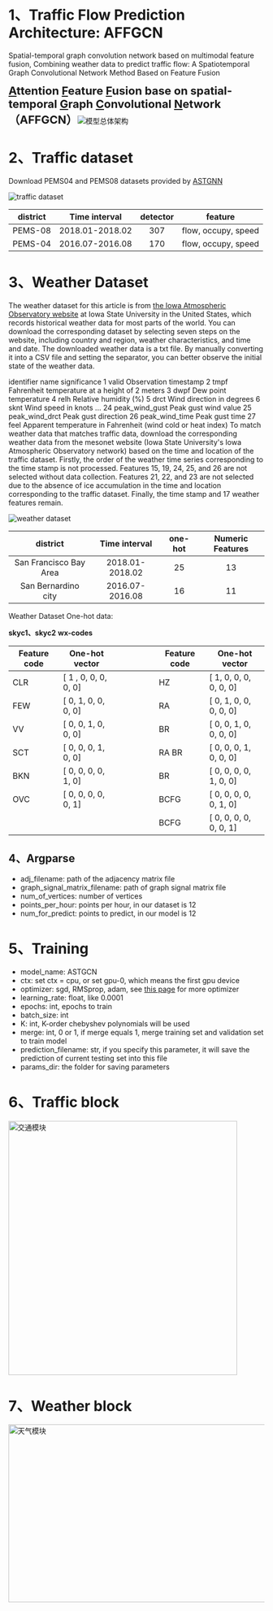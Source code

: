 # 1、Traffic Flow Prediction Architecture: AFFGCN
Spatial-temporal graph convolution network based on multimodal feature fusion, Combining weather data to predict traffic flow: A Spatiotemporal Graph Convolutional Network Method Based on Feature Fusion



<span style="font-size: 22px;">**<u>A</u>ttention <u>F</u>eature <u>F</u>usion base on spatial-temporal <u>G</u>raph <u>C</u>onvolutional <u>N</u>etwork（AFFGCN）**</span>![模型总体架构](https://raw.githubusercontent.com/yanganYNU/AFFGCN/main/paper/images/%E6%A8%A1%E5%9E%8B%E6%80%BB%E4%BD%93%E6%9E%B6%E6%9E%84.jpg)

# 2、Traffic dataset

Download PEMS04 and PEMS08 datasets provided by [ASTGNN](https://github.com/guoshnBJTU/ASTGNN/tree/main/data)

![traffic dataset](https://raw.githubusercontent.com/yanganYNU/AFFGCN/main/paper/images/111.jpg)

| district |  Time interval  | detector |       feature       |
| :------: | :-------------: | :------: | :-----------------: |
| PEMS-08  | 2018.01-2018.02 |   307    | flow, occupy, speed |
| PEMS-04  | 2016.07-2016.08 |   170    | flow, occupy, speed |

# 3、Weather Dataset

The weather dataset for this article is from [the Iowa Atmospheric Observatory website](http://mesonet.agron.iastate.edu/request/download.phtml) at Iowa State University in the United States, which records historical weather data for most parts of the world. You can download the corresponding dataset by selecting seven steps on the website, including country and region, weather characteristics, and time and date. The downloaded weather data is a txt file. By manually converting it into a CSV file and setting the separator, you can better observe the initial state of the weather data.

identifier	name	significance
1	valid	Observation timestamp
2	tmpf	Fahrenheit temperature at a height of 2 meters
3	dwpf	Dew point temperature
4	relh	Relative humidity (%)
5	drct	Wind direction in degrees
6	sknt	Wind speed in knots
...
24	peak_wind_gust	Peak gust wind value
25	peak_wind_drct	Peak gust direction
26	peak_wind_time    Peak gust time
27	feel	Apparent temperature in Fahrenheit (wind cold or heat index)
To match weather data that matches traffic data, download the corresponding weather data from the mesonet website (Iowa State University's Iowa Atmospheric Observatory network) based on the time and location of the traffic dataset. Firstly, the order of the weather time series corresponding to the time stamp is not processed. Features 15, 19, 24, 25, and 26 are not selected without data collection. Features 21, 22, and 23 are not selected due to the absence of ice accumulation in the time and location corresponding to the traffic dataset. Finally, the time stamp and 17 weather features remain.



![weather dataset](https://raw.githubusercontent.com/yanganYNU/AFFGCN/main/paper/images/21.jpg)

|        district        |  Time interval  | one-hot | Numeric Features |
| :--------------------: | :-------------: | :-----: | :--------------: |
| San Francisco Bay Area | 2018.01-2018.02 |   25    |        13        |
|  San Bernardino city   | 2016.07-2016.08 |   16    |        11        |

Weather  Dataset  One-hot  data:

**skyc1、skyc2**                                                                                                                                       **wx-codes**

| Feature code | One-hot vector        | &emsp;&emsp;&emsp;&emsp; | Feature code | One-hot vector          |
| ------------ | --------------------- | ------------------------ | ------------ | ----------------------- |
| CLR          | [  1 , 0, 0, 0, 0, 0] | &emsp;&emsp;&emsp;&emsp; | HZ           | [  1, 0, 0, 0, 0, 0, 0] |
| FEW          | [  0, 1, 0, 0, 0, 0]  | &emsp;&emsp;&emsp;&emsp; | RA           | [  0, 1, 0, 0, 0, 0, 0] |
| VV           | [  0, 0, 1, 0, 0, 0]  | &emsp;&emsp;&emsp;&emsp; | BR           | [  0, 0, 1, 0, 0, 0, 0] |
| SCT          | [  0, 0, 0, 1, 0, 0]  | &emsp;&emsp;&emsp;&emsp; | RA BR        | [  0, 0, 0, 1, 0, 0, 0] |
| BKN          | [  0, 0, 0, 0, 1, 0]  | &emsp;&emsp;&emsp;&emsp; | BR           | [  0, 0, 0, 0, 1, 0, 0] |
| OVC          | [  0, 0, 0, 0, 0, 1]  | &emsp;&emsp;&emsp;&emsp; | BCFG         | [  0, 0, 0, 0, 0, 1, 0] |
|              |                       | &emsp;&emsp;&emsp;&emsp; | BCFG         | [  0, 0, 0, 0, 0, 0, 1] |

## 4、Argparse

- adj_filename: path of the adjacency matrix file
- graph_signal_matrix_filename: path of graph signal matrix file
- num_of_vertices: number of vertices
- points_per_hour: points per hour, in our dataset is 12
- num_for_predict: points to predict, in our model is 12

# 5、Training

- model_name: ASTGCN
- ctx: set ctx = cpu, or set gpu-0, which means the first gpu device
- optimizer: sgd, RMSprop, adam, see [this page](https://mxnet.incubator.apache.org/api/python/optimization/optimization.html#the-mxnet-optimizer-package) for more optimizer
- learning_rate: float, like 0.0001
- epochs: int, epochs to train
- batch_size: int
- K: int, K-order chebyshev polynomials will be used
- merge: int, 0 or 1, if merge equals 1, merge training set and validation set to train model
- prediction_filename: str, if you specify this parameter, it will save the prediction of current testing set into this file
- params_dir: the folder for saving parameters

# 6、Traffic block



<img src="https://raw.githubusercontent.com/yanganYNU/AFFGCN/main/paper/images/%E4%BA%A4%E9%80%9A%E6%A8%A1%E5%9D%97.jpg" width="450" height="500" alt="交通模块" />

# 7、Weather block

<img src="https://raw.githubusercontent.com/yanganYNU/AFFGCN/main/paper/images/%E5%A4%A9%E6%B0%94%E6%A8%A1%E5%9D%97.jpg" width="600" height="350" alt="天气模块" />

